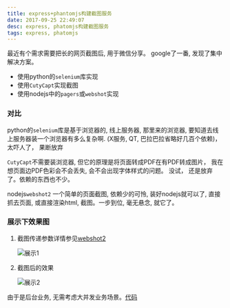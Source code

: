 ```yaml
---
title: express+phantomjs构建截图服务
date: 2017-09-25 22:49:07
desc: express, phatomjs构建截图服务
tags: express, phatomjs
---
```


最近有个需求需要把长的网页截图后, 用于微信分享。 google了一番, 发现了集中解决方案。

- 使用python的`selenium`库实现
- 使用`CutyCapt`实现截图
- 使用nodejs中的`pagers`或`webshot`实现

<!-- more -->

### 对比

python的`selenium`库是基于浏览器的, 线上服务器, 那里来的浏览器, 要知道去线上服务器装一个浏览器有多么复杂啊. (X服务, QT, 巴拉巴拉省略好几百个依赖)， 太吓人了， 果断放弃

`CutyCapt`不需要装浏览器, 但它的原理是将页面转成PDF在有PDF转成图片， 我在想页面边PDF色彩会不会丢失, 会不会出现字体样式的问题。 没试， 还是放弃了。依赖的东西也不少。

nodejs`webshot2` 一个简单的页面截图, 依赖少的可怜, 装好nodejs就可以了, 直接抓去页面, 或直接渲染html, 截图。一步到位, 毫无悬念, 就它了。

### 展示下效果图

1. 截图传递参数详情参见[webshot2](https://www.npmjs.com/package/webshot2)

    ![展示1](/images/webshot/1.jpg)

2. 截图后的效果

    ![展示2](/images/webshot/2.jpg)

由于是后台业务, 无需考虑大并发业务场景。[代码](https://github.com/vvotm/webshot)


